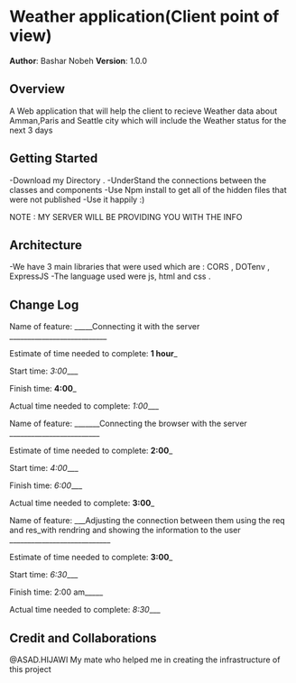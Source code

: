 # Weather application(Client point of view)

**Author**: Bashar Nobeh
**Version**: 1.0.0 

## Overview
A Web application that will help the client to recieve Weather data about Amman,Paris and Seattle city which will include 
the Weather status for the next 3 days 

## Getting Started
-Download my Directory .
-UnderStand the connections between the classes and components 
-Use Npm install to get all of the hidden files that were not published 
-Use it happily :)

NOTE : MY SERVER WILL BE PROVIDING YOU WITH THE INFO

## Architecture
-We have 3 main libraries that were used which are : CORS , DOTenv , ExpressJS
-The language used were js, html and css .

## Change Log
Name of feature: _____Connecting it with the server ___________________________

Estimate of time needed to complete: __1 hour___

Start time: _3:00____

Finish time: __4:00___

Actual time needed to complete: _1:00____

Name of feature: _______Connecting the browser with the server  _________________________

Estimate of time needed to complete: __2:00___

Start time: _4:00____

Finish time: _6:00____

Actual time needed to complete: __3:00___

Name of feature: ___Adjusting the connection between them using the req and res_with rendring and showing the information to the user ____________________________

Estimate of time needed to complete: __3:00___

Start time: _6:30____

Finish time: 2:00 am_____

Actual time needed to complete: _8:30____

## Credit and Collaborations

@ASAD.HIJAWI My mate who helped me in creating the infrastructure of this project 

